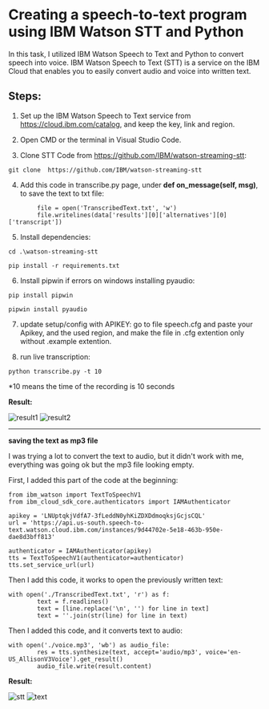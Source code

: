 # Creating a speech-to-text program using IBM Watson STT and Python

In this task, I utilized IBM Watson Speech to Text and Python to convert speech into voice. IBM Watson Speech to Text (STT) is a service on the IBM Cloud that enables you to easily convert audio and voice into written text.

## **Steps:**

1. Set up the IBM Watson Speech to Text service from https://cloud.ibm.com/catalog, and keep the key, link and region.

2. Open CMD or the terminal in Visual Studio Code.

3. Clone STT Code from https://github.com/IBM/watson-streaming-stt:
```
git clone  https://github.com/IBM/watson-streaming-stt
```

4. Add this code in transcribe.py page, under **def on_message(self, msg)**, to save the text to txt file:
```
        file = open('TranscribedText.txt', 'w')
        file.writelines(data['results'][0]['alternatives'][0]['transcript'])
```

5.  Install dependencies:
``` 
cd .\watson-streaming-stt
```
```
pip install -r requirements.txt
```

6. Install pipwin if errors on windows installing pyaudio: 
```
pip install pipwin
```
```
pipwin install pyaudio
```

7. update setup/config with APIKEY: go to file speech.cfg and paste your Apikey, and the used region, and make the file in .cfg extention only without .example extention.

8. run live transcription: 
```
python transcribe.py -t 10
```
*10 means the time of the recording is 10 seconds


**Result:**

![result1](https://user-images.githubusercontent.com/85819577/125170189-69304280-e1b6-11eb-8f26-4afc6212287b.png)
![result2](https://user-images.githubusercontent.com/85819577/125170192-6b929c80-e1b6-11eb-9828-4850af0f3738.png)




________________________________________________________________________________________________________________




**saving the text as mp3 file**

I was trying a lot to convert the text to audio, but it didn't work with me, everything was going ok but the mp3 file looking empty.

First, I added this part of the code at the beginning:

```
from ibm_watson import TextToSpeechV1
from ibm_cloud_sdk_core.authenticators import IAMAuthenticator
```
```
apikey = 'LNUptqkjVdfA7-3fLeddN0yhKiZDXDdmoqksjGcjsCQL'
url = 'https://api.us-south.speech-to-text.watson.cloud.ibm.com/instances/9d44702e-5e18-463b-950e-dae8d3bff813'        
```
```
authenticator = IAMAuthenticator(apikey)
tts = TextToSpeechV1(authenticator=authenticator)
tts.set_service_url(url) 
```

Then I add this code, it works to open the previously written text:
```
with open('./TranscribedText.txt', 'r') as f:
        text = f.readlines()
        text = [line.replace('\n', '') for line in text]
        text = ''.join(str(line) for line in text)
```

Then I added this code, and it converts text to audio:
```
with open('./voice.mp3', 'wb') as audio_file:
        res = tts.synthesize(text, accept='audio/mp3', voice='en-US_AllisonV3Voice').get_result()
        audio_file.write(result.content)
```


**Result:**


![stt](https://user-images.githubusercontent.com/85819577/126882386-77e6222f-374c-44ee-a84e-0a66cecf851e.png)
![text](https://user-images.githubusercontent.com/85819577/126882392-1b16c19f-25d8-4946-9e03-bba946df5231.png)

